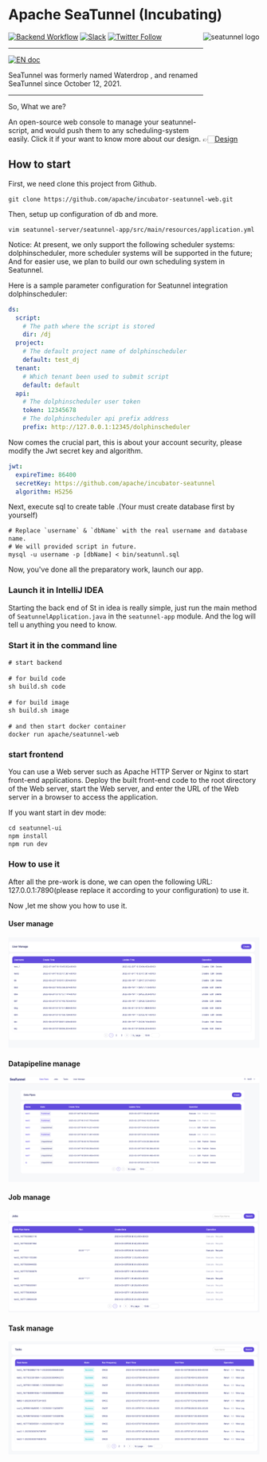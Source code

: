 # Apache SeaTunnel (Incubating)

<img src="https://seatunnel.apache.org/image/logo.png" alt="seatunnel logo" height="200px" align="right" />

[![Backend Workflow](https://github.com/apache/incubator-seatunnel/actions/workflows/backend.yml/badge.svg?branch=dev)](https://github.com/apache/incubator-seatunnel/actions/workflows/backend.yml)
[![Slack](https://img.shields.io/badge/slack-%23seatunnel-4f8eba?logo=slack)](https://join.slack.com/t/apacheseatunnel/shared_invite/zt-123jmewxe-RjB_DW3M3gV~xL91pZ0oVQ)
[![Twitter Follow](https://img.shields.io/twitter/follow/ASFSeaTunnel.svg?label=Follow&logo=twitter)](https://twitter.com/ASFSeaTunnel)

---
[![EN doc](https://img.shields.io/badge/document-English-blue.svg)](README.md)

SeaTunnel was formerly named Waterdrop , and renamed SeaTunnel since October 12, 2021.

---

So, What we are?

An open-source web console to manage your seatunnel-script, and would push them to any scheduling-system easily.
Click it if your want to know more about our design. 👉🏻[Design](https://github.com/apache/incubator-seatunnel/issues/1947)


## How to start

First, we need clone this project from Github.

```shell
git clone https://github.com/apache/incubator-seatunnel-web.git
```

Then, setup up configuration of db and more.
```shell
vim seatunnel-server/seatunnel-app/src/main/resources/application.yml
```

Notice:
At present, we only support the following scheduler systems: dolphinscheduler, more scheduler systems will be supported in the future;
And for easier use, we plan to build our own scheduling system in Seatunnel.

Here is a sample parameter configuration for Seatunnel integration dolphinscheduler:
```yaml
ds:
  script:
    # The path where the script is stored
    dir: /dj
  project:
    # The default project name of dolphinscheduler
    default: test_dj
  tenant:
    # Which tenant been used to submit script  
    default: default
  api:
    # The dolphinscheduler user token
    token: 12345678
    # The dolphinscheduler api prefix address
    prefix: http://127.0.0.1:12345/dolphinscheduler
```

Now comes the crucial part, this is about your account security, please modify the Jwt secret key and algorithm.

```yaml
jwt:
  expireTime: 86400
  secretKey: https://github.com/apache/incubator-seatunnel
  algorithm: HS256
```


Next, execute sql to create table .(Your must create database first by yourself)
```shell
# Replace `username` & `dbName` with the real username and database name.
# We will provided script in future.
mysql -u username -p [dbName] < bin/seatunnl.sql
```

Now, you've done all the preparatory work, launch our app.

### Launch it in IntelliJ IDEA

Starting the back end of St in idea is really simple, just run the main method of `SeatunnelApplication.java` in the `seatunnel-app` module.
And the log will tell u anything you need to know.

### Start it in the command line

```shell
# start backend

# for build code
sh build.sh code

# for build image
sh build.sh image
 
# and then start docker container
docker run apache/seatunnel-web

```

### start frontend
You can use a Web server such as Apache HTTP Server or Nginx to start front-end applications. Deploy the built front-end code to the root directory of the Web server, start the Web server, and enter the URL of the Web server in a browser to access the application.

If you want start in dev mode:
```shell
cd seatunnel-ui
npm install
npm run dev
```

### How to use it

After all the pre-work is done, we can open the following URL: 127.0.0.1:7890(please replace it according to your configuration) to use it.

Now ,let me show you how to use it.

#### User manage

![img.png](docs/images/user.png)

#### Datapipeline manage

![img.png](docs/images/datapipeline.png)

#### Job manage
![img.png](docs/images/job.png)

#### Task manage
![img.png](task.png)